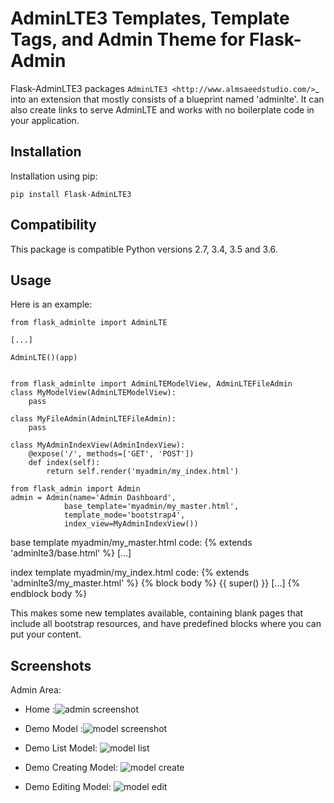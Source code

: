 AdminLTE3 Templates, Template Tags, and Admin Theme for Flask-Admin
=============================================================

Flask-AdminLTE3 packages `AdminLTE3
<http://www.almsaeedstudio.com/>`_ into an extension that mostly consists
of a blueprint named 'adminlte'. It can also create links to serve AdminLTE and works with no boilerplate code in your application.

Installation
------------

Installation using pip:

    pip install Flask-AdminLTE3

Compatibility
-------------

This package is compatible Python versions 2.7, 3.4, 3.5 and 3.6.

Usage
-----
Here is an example:

    from flask_adminlte import AdminLTE
    
    [...]
    
    AdminLTE()(app)


    from flask_adminlte import AdminLTEModelView, AdminLTEFileAdmin
    class MyModelView(AdminLTEModelView):
        pass

    class MyFileAdmin(AdminLTEFileAdmin):
        pass

    class MyAdminIndexView(AdminIndexView):
        @expose('/', methods=['GET', 'POST'])
        def index(self):
            return self.render('myadmin/my_index.html')

    from flask_admin import Admin
    admin = Admin(name='Admin Dashboard',
                base_template='myadmin/my_master.html',
                template_mode='bootstrap4',
                index_view=MyAdminIndexView())


base template myadmin/my_master.html code:
    {% extends 'adminlte3/base.html' %}
    [...]

index template myadmin/my_index.html code:
    {% extends 'adminlte3/my_master.html' %}
    {% block body %}
    {{ super() }}
    [...]
    {% endblock body %}


This makes some new templates available, containing blank pages that include all
bootstrap resources, and have predefined blocks where you can put your content.

Screenshots
-----------
Admin Area:
    
* Home :![admin screenshot](https://github.com/shijl0925/Flask-AdminLTE3/blob/master/screenshots/home.png)

* Demo Model :![model screenshot](https://github.com/shijl0925/Flask-AdminLTE3/blob/master/screenshots/demo-home.png)

* Demo List Model: ![model list](https://github.com/shijl0925/Flask-AdminLTE3/blob/master/screenshots/demo-list.png)

* Demo Creating Model: ![model create](https://github.com/shijl0925/Flask-AdminLTE3/blob/master/screenshots/demo-create.png)

* Demo Editing Model: ![model edit](https://github.com/shijl0925/Flask-AdminLTE3/blob/master/screenshots/demo-edit.png)
